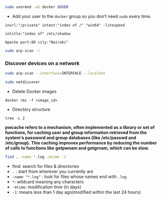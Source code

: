 

```bash
sudo usermod -aG docker $USER
```

- Add your user to the `docker` group so you don’t need `sudo` every time.


```
inurl:"/private" intext:"index of /" "win64" -litespeed
```


```
intitle:"index of" /etc/shadow
```

```
Apache port:80 city:"Nairobi"
```


```bash
sudo arp-scan -l
```

### Discover devices on a network

```bash
sudo arp-scan --interface=INTERFACE --localnet
```


```bash
sudo netdiscover
```


- Delete Docker images

```
docker rmi -f <image_id>
```

- Directory structure

```
tree -L 2
```




**pwcache refers to a mechanism, often implemented as a library or set of functions, for caching user and group information retrieved from the system's password and group databases (like /etc/passwd and /etc/group). This caching improves performance by reducing the number of calls to functions like getpwnam and getgrnam, which can be slow.** 


```bash
find . -name *.log -mtime -1
```

- find: search for files & directories
- `.` : start from wherever you currently are
- `-name "*.log"` : look for files whose names end with `.log`
- `*`: wildcard meaning any characters
- `-mtime`: modification time (in days)
- `-1`: means less than 1 day ago(modified within the last 24 hours)